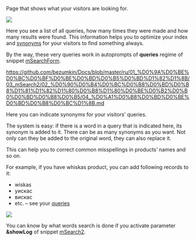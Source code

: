 Page that shows what your visitors are looking for.

[![](https://file.modx.pro/files/c/c/a/cca0d3b1ab820fc40997e80b89cd6323s.jpg)](https://file.modx.pro/files/c/c/a/cca0d3b1ab820fc40997e80b89cd6323.png)

Here you see a list of all queries, how many times they were made and how many results were found.
This information helps you to optimize your index and [synonyms][1] for your visitors to find something always.

By the way, these very queries work in autoprompts of **queries** regime of snippet [mSearchForm][2].

[1]: http://phpmorphy.sourceforge.net/dokuwiki/
[2]: /en/01_Components/03_mSearch2/01_Snippets/03_mSearchForm.md


https://github.com/bezumkin/Docs/blob/master/ru/01_%D0%9A%D0%BE%D0%BC%D0%BF%D0%BE%D0%BD%D0%B5%D0%BD%D1%82%D1%8B/03_mSearch2/02_%D0%90%D0%B4%D0%BC%D0%B8%D0%BD%D0%B8%D1%81%D1%82%D1%80%D0%B8%D1%80%D0%BE%D0%B2%D0%B0%D0%BD%D0%B8%D0%B5/04_%D0%A1%D0%B8%D0%BD%D0%BE%D0%BD%D0%B8%D0%BC%D1%8B.md

Here you can indicate synonyms for your visitors’ queries.

The system is easy: if there is a word in a query that is indicated here, its synonym is added to it.
There can be as many synonyms as you want. Not only can they be added to the original word, they can also replace it.

This can help you to correct common misspellings in products’ names and so on.

For example, if you have whiskas product, you can add following records to it:

* wiskas
* уискас
* вискас
* etc. – see your [queries][1]

[![](https://file.modx.pro/files/b/4/1/b410ec7991a617845ec86913310527fcs.jpg)](https://file.modx.pro/files/b/4/1/b410ec7991a617845ec86913310527fc.png)

You can know by what words search is done if you activate parameter
**&showLog** of snippet [mSearch2][2].

[1]: /en/01_Components/03_mSearch2/02_Management/03_Queries.md
[2]: /en/01_Components/03_mSearch2/01_Snippets/01_mSearch2.md

